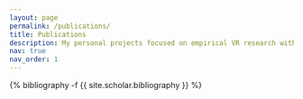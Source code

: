 ```yaml
---
layout: page
permalink: /publications/
title: Publications
description: My personal projects focused on empirical VR research with Prof. Andrea Stevenson Won from Virtual Embodiment Lab at Cornell University.
nav: true
nav_order: 1
---
```

<!-- _pages/publications.md -->
<div class="publications">

{% bibliography -f {{ site.scholar.bibliography }} %}

</div>
